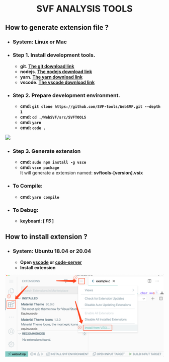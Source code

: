 # **<p align="center">SVF ANALYSIS TOOLS</p>**
## **How to generate extension file ?**
-  ### System: **Linux or Mac**  
-  ### **Step 1. Install development tools.**
    - **git**. **[The git download link](https://code.visualstudio.com/)**
    - **nodejs**. **[The nodejs download link](https://nodejs.org/zh-cn/download/)**
    - **yarn**. **[The yarn download link](https://classic.yarnpkg.com/en/docs/install/#windows-stable)**
    - **vscode**. **[The vscode download link](https://code.visualstudio.com/)**

-  ### **Step 2. Prepare development environment.**
    - **cmd: `git clone https://github.com/SVF-tools/WebSVF.git --depth 1`**  
    - **cmd: `cd ./WebSVF/src/SVFTOOLS`**  
    - **cmd: `yarn`**  
    - **cmd: `code .`**  
<img src='https://github.com/SVF-tools/WebSVF/blob/master/docs/env.gif?raw=true' width='720'/>

- ### **Step 3. Generate extension**
    - **cmd: `sudo npm install -g vsce`** 
    - **cmd: `vsce package`**  
It will generate a extension named: **svftools-[version].vsix**

-  ### **To Compile:**   
    - **cmd: `yarn compile`**  
-  ### **To Debug:**  
    - **keyboard: [ _F5_ ]**  

## **How to install extension ?**

-  ### System: **Ubuntu 18.04 or 20.04**
    - **Open [vscode](https://code.visualstudio.com/) or [code-server](https://github.com/cdr/code-server)**  
    - **Install extension**  
<img src='https://github.com/SVF-tools/WebSVF/blob/master/docs/vsix_install.png?raw=true' width='720'/>
